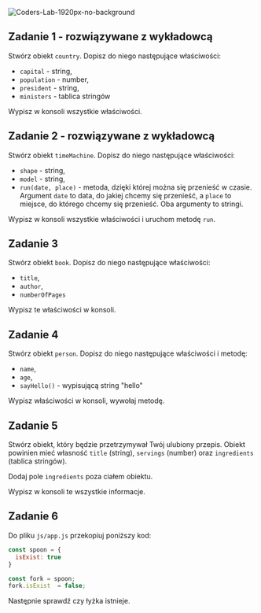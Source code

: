 ![Coders-Lab-1920px-no-background](https://user-images.githubusercontent.com/30623667/104709387-2b7ac180-571f-11eb-9b94-517aa6d501c9.png)



## Zadanie 1 - rozwiązywane z wykładowcą

Stwórz obiekt `country`. Dopisz do niego następujące właściwości:

* `capital` - string, 
* `population` - number,
* `president` - string,
* `ministers` - tablica stringów

Wypisz w konsoli wszystkie właściwości.



## Zadanie 2 - rozwiązywane z wykładowcą

Stwórz obiekt `timeMachine`. Dopisz do niego następujące właściwości:

* `shape` - string, 
* `model` - string,
* `run(date, place)` - metoda, dzięki której można się przenieść w czasie. Argument `date` to data, do jakiej chcemy się przenieść, a `place` to miejsce, do którego chcemy się przenieść. Oba argumenty to stringi. 

Wypisz w konsoli wszystkie właściwości i uruchom metodę `run`.



## Zadanie 3

Stwórz obiekt `book`. Dopisz do niego następujące właściwości:

* `title`,
* `author`,
* `numberOfPages`

Wypisz te właściwości w konsoli.



## Zadanie 4

Stwórz obiekt `person`. Dopisz do niego następujące właściwości i metodę:

* `name`,
* `age`,
* `sayHello()` - wypisującą string "hello"

Wypisz właściwości w konsoli, wywołaj metodę.



## Zadanie 5

Stwórz obiekt, który będzie przetrzymywał Twój ulubiony przepis. Obiekt powinien mieć własność `title` (string), `servings` (number) oraz `ingredients` (tablica stringów). 

Dodaj pole `ingredients` poza ciałem obiektu. 

Wypisz w konsoli te wszystkie informacje.



## Zadanie 6

Do pliku ```js/app.js``` przekopiuj poniższy kod:

```js
const spoon = {
  isExist: true
}

const fork = spoon;
fork.isExist  = false;
```

Następnie sprawdź czy łyżka istnieje.

